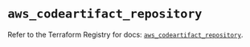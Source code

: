 # `aws_codeartifact_repository`

Refer to the Terraform Registry for docs: [`aws_codeartifact_repository`](https://registry.terraform.io/providers/hashicorp/aws/6.9.0/docs/resources/codeartifact_repository).
